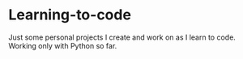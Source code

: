 # Learning-to-code
Just some personal projects I create and work on as I learn to code. Working only with Python so far.
